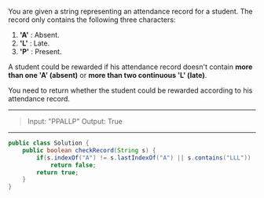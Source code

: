 You are given a string representing an attendance record for a student. The record only contains the following three characters:

1. **'A'** : Absent.
2. **'L'** : Late.
3. **'P'** : Present.

A student could be rewarded if his attendance record doesn't contain **more than one 'A' (absent)** or **more than two continuous 'L' (late)**.

You need to return whether the student could be rewarded according to his attendance record.

---

> Input: "PPALLP"
> Output: True

---

```JAVA
public class Solution {
    public boolean checkRecord(String s) {
        if(s.indexOf("A") != s.lastIndexOf("A") || s.contains("LLL"))
            return false;
        return true;
    }
}
```

